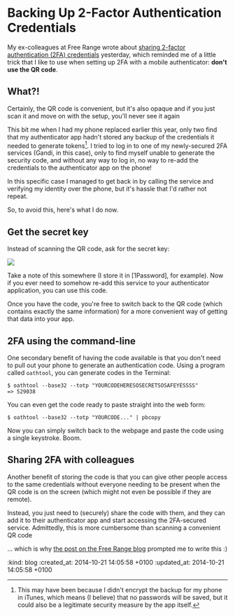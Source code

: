 Backing Up 2-Factor Authentication Credentials
==============================================

My ex-colleagues at Free Range wrote about [sharing 2-factor authentication (2FA) credentials][gfr-blog] yesterday, which reminded me of a little trick that I like to use when setting up 2FA with a mobile authenticator: **don't use the QR code**.

What?!
-----

Certainly, the QR code is convenient, but it's also opaque and if you just scan it and move on with the setup, you'll never see it again

This bit me when I had my phone replaced earlier this year, only two find that my authenticator app hadn't stored any backup of the credentials it needed to generate tokens[^encrypted-backup]. I tried to log in to one of my newly-secured 2FA services (Gandi, in this case), only to find myself unable to generate the security code, and without any way to log in, no way to re-add the credentials to the authenticator app on the phone!

In this specific case I managed to get back in by calling the service and verifying my identity over the phone, but it's hassle that I'd rather not repeat.

So, to avoid this, here's what I do now.

Get the secret key
------------------

Instead of scanning the QR code, ask for the secret key:

![](/images/2fa-key.png)

Take a note of this somewhere (I store it in [1Password], for example). Now if you ever need to somehow re-add this service to your authenticator application, you can use this code.

Once you have the code, you're free to switch back to the QR code (which contains exactly the same information) for a more convenient way of getting that data into your app.


2FA using the command-line
----------

One secondary benefit of having the code available is that you don't need to pull out your phone to generate an authentication code. Using a program called `oathtool`, you can generate codes in the Terminal:

    $ oathtool --base32 --totp "YOURCODEHERESOSECRETSOSAFEYESSSS"
    => 529038

You can even get the code ready to paste straight into the web form:

    $ oathtool --base32 --totp "YOURCODE..." | pbcopy

Now you can simply switch back to the webpage and paste the code using a single keystroke. Boom.


Sharing 2FA with colleagues
----------

Another benefit of storing the code is that you can give other people access to the same credentials without everyone needing to be present when the QR code is on the screen (which might not even be possible if they are remote).

Instead, you just need to (securely) share the code with them, and they can  add it to their authenticator app and start accessing the 2FA-secured service. Admittedly, this is more cumbersome than scanning a convenient QR code

... which is why [the post on the Free Range blog][gfr-blog] prompted me to write this :)


[^encrypted-backup]: This may have been because I didn't encrypt the backup for my phone in iTunes, which means (I believe) that no passwords will be saved, but it could also be a legitimate security measure by the app itself.

[gfr-blog]: (http://gofreerange.com/two-factor-authentication-with-multiple-devices)

:kind: blog
:created_at: 2014-10-21 14:05:58 +0100
:updated_at: 2014-10-21 14:05:58 +0100
